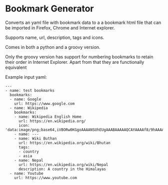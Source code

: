# Bookmark Generator
Converts an yaml file with bookmark data to a a bookmark html file that can be imported in Firefox, Chrome and Internet explorer.

Supports name, url, description, tags and icons.

Comes in both a python and a groovy version.

Only the groovy version has support for numbering bookmarks to retain their order in Internet Explorer.
Apart from that they are functionally equivalent

Example input yaml:

    ---
    - name: test bookmarks
      bookmarks:
      - name: Google
        url: https://www.google.com
      - name: Wikipedia
        bookmarks:
        - name: Wikipedia English Home
          url: https://en.wikipedia.org/
          icon: 'data:image/png;base64,iVBORw0KGgoAAAANSUhEUgAAABAAAAAQCAYAAAAf8/9hAAAA7klEQVQ4ja2TUZFDIQxFQUUkREQURAoSMIADLGAgNjCAgcjg7scW5tFuu9PtZoaPADkhNySEm8058c4KV3s3+ID8NXhDPgb03iEiCCGg1oo5J1R1++4OEYGIwN3RWgMRQVUxxvh+gbsjxggzw/KZ+QC6+84qIo8lqOpxsDKZGUopx/4CH4DeO0II6L3vQ2YGMx81q+pzEVX1uJBSAhHhmiTn/BxgZogxYoyxgUSE1toGXrX4sY3MjJwzzAy1VpRSwMxwd6SUfv8HrTXEGHcpq0Micujz8iMR0aF0SulBvJeApcF13df+L/Pw0USuuC9zNVPvSNmuzAAAAABJRU5ErkJggg=='
        - name: ---
        - name: Wiki Buthan
          url: https://en.wikipedia.org/wiki/Bhutan
          tags:
          - country
          - asia
        - name: Nepal
          url: https://en.wikipedia.org/wiki/Nepal
          description: A country in the Himalayas
      - name: Youtube
        url: https://www.youtube.com
